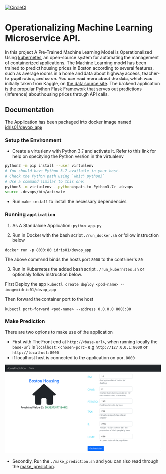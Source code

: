 [![CircleCI](https://circleci.com/gh/circleci/circleci-docs.svg?style=svg)](https://circleci.com/gh/circleci/circleci-docs)

# Operationalizing Machine Learning Microservice API.

In this project A Pre-Trained Machine Learning Model is Operationalized Using [kubernetes](https://kubernetes.io/),
an open-source system for automating the management of containerized applications. The Machine Learning model
has been trained to predict housing prices in Boston according to several features, such as average rooms in 
a home and data about highway access, teacher-to-pupil ratios, and so on. You can read more about the data, 
which was initially taken from Kaggle, on [the data source site](https://www.kaggle.com/c/boston-housing). 
The backend application is the propular Python Flask Framework that serves out predictions (inference) about housing prices through API calls. 

## Documentation
The Application has been packaged into docker image named [idris01/devop_app](https://hub.docker.com/repository/docker/idris01/devop_app)

### Setup the Environment

* Create a virtualenv with Python 3.7 and activate it. Refer to this link for help on specifying the Python version in the virtualenv. 
```bash
python3 -m pip install --user virtualenv
# You should have Python 3.7 available in your host. 
# Check the Python path using `which python3`
# Use a command similar to this one:
python3 -m virtualenv --python=<path-to-Python3.7> .devops
source .devops/bin/activate
```
* Run `make install` to install the necessary dependencies

### Running `application`

1. As A Standalone Application:  `python app.py`


2. Run in Docker with the bash script  `./run_docker.sh` or follow instruction below

`docker run -p 8000:80 idris01/devop_app`

The above command binds the hosts port `8000` to the container's `80`

3. Run in Kubernetes the added bash script   `./run_kubernetes.sh` or optionaly follow instruction below.

First Deploy the app
`kubectl create deploy <pod-name> --image=idris01/devop_app`

Then forward the container port to the host

`kubectl port-forward <pod-name> --address 0.0.0.0 8000:80`

### Make Prediction
There are two options to make use of the application
* First with The Front end at `http://<base-url>`, when running locally the `base-url` is `localhost:<chosen-port>` e.g `http://127.0.0.1:8000` or `http://localhost:8000`
* if localhost host is connected to the application on port `8000`

![Prediction Page](./prediction.PNG)


* Secondly, Run the `./make_prediction.sh` and you can also read through the [make_prediction](./make_prediction.sh).

